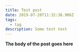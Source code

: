 ```yaml
---
title: Test post
date: 2019-07-28T11:32:38.906Z
tags:
  - tag
description: Some test text
---
```

**The body of the post goes here**
